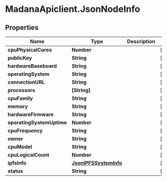 # MadanaApiclient.JsonNodeInfo

## Properties

Name | Type | Description | Notes
------------ | ------------- | ------------- | -------------
**cpuPhysicalCores** | **Number** |  | [optional] 
**publicKey** | **String** |  | [optional] 
**hardwareBaseboard** | **String** |  | [optional] 
**operatingSystem** | **String** |  | [optional] 
**connectionURL** | **String** |  | [optional] 
**processors** | **[String]** |  | [optional] 
**cpuFamily** | **String** |  | [optional] 
**memory** | **String** |  | [optional] 
**hardwareFirmware** | **String** |  | [optional] 
**operatingSystemUptime** | **Number** |  | [optional] 
**cpuFrequency** | **String** |  | [optional] 
**owner** | **String** |  | [optional] 
**cpuModel** | **String** |  | [optional] 
**cpuLogicalCount** | **Number** |  | [optional] 
**ipfsInfo** | [**JsonIPFSSystemInfo**](JsonIPFSSystemInfo.md) |  | [optional] 
**status** | **String** |  | [optional] 


